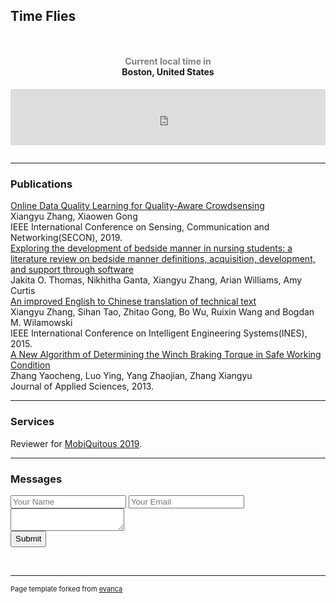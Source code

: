 ## Time Flies

<div style="text-align:center;padding:1em 0;"> <h4><a style="text-decoration:none;" href="https://www.zeitverschiebung.net/en/city/4930956"><span style="color:gray;">Current local time in</span><br />Boston, United States</a></h4> <iframe src="https://www.zeitverschiebung.net/clock-widget-iframe-v2?language=en&size=small&timezone=America%2FNew_York" width="100%" height="90" frameborder="0" seamless></iframe> </div>

---

### Publications

[Online Data Quality Learning for Quality-Aware Crowdsensing](https://ieeexplore.ieee.org/abstract/document/8824861)
<br>Xiangyu Zhang, Xiaowen Gong
<br>IEEE International Conference on Sensing, Communication and Networking(SECON), 2019.
<br>
[Exploring the development
of bedside manner in nursing students: a literature review on bedside manner definitions, acquisition, development,
and support through software](http://www.auburn.edu/~xzz0044/IJNS-S-19-00088.pdf 
)
<br>Jakita O. Thomas, Nikhitha Ganta, Xiangyu Zhang, Arian Williams, Amy Curtis
<br>
[An improved
English to Chinese translation of technical text](http://ieeexplore.ieee.org/stamp/stamp.jsp?arnumber=7329751)
<br>Xiangyu Zhang, Sihan Tao, Zhitao Gong, Bo Wu, Ruixin Wang and Bogdan M. Wilamowski
<br> IEEE International Conference on Intelligent Engineering Systems(INES), 2015.
<br>
[A New Algorithm of Determining the Winch
Braking Torque in Safe Working Condition](http://scialert.net/qredirect.php?doi=jas.2013.4405.4410&linkid=pdf)
<br>Zhang Yaocheng, Luo Ying, Yang Zhaojian, Zhang Xiangyu
<br>Journal of Applied Sciences, 2013.

---

### Services

Reviewer for [MobiQuitous 2019](http://mobiquitous2019.eai-conferences.org).

---
### Messages
<form action="https://formspree.io/xiangyuzhangai@gmail.com" method="post">
                    <input type="text" placeholder="Your Name" name="name">
                    <input type="email" placeholder="Your Email" name="eamil">
                    <textarea name="message" id="doc-vld-ta-2-1" minlength="10"  placeholder="Please leave a message " size="400">
                    </textarea>
                    <div class="banner_btn pa">
                        <button style="line-height: 20px;" type="submit">Submit</button>
                    </div>
</form>

<br>

---
<p style="font-size:11px">Page template forked from <a href="https://github.com/evanca/quick-portfolio">evanca</a></p>
<!-- Remove above link if you don't want to attibute -->
